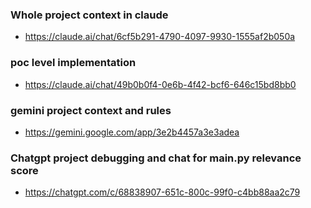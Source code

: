 ### Whole project context in claude
- https://claude.ai/chat/6cf5b291-4790-4097-9930-1555af2b050a
### poc level implementation
- https://claude.ai/chat/49b0b0f4-0e6b-4f42-bcf6-646c15bd8bb0

### gemini project context and rules
- https://gemini.google.com/app/3e2b4457a3e3adea

### Chatgpt project debugging and chat for main.py relevance score
- https://chatgpt.com/c/68838907-651c-800c-99f0-c4bb88aa2c79